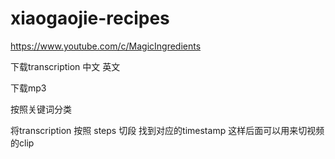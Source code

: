 # xiaogaojie-recipes
https://www.youtube.com/c/MagicIngredients


下载transcription 中文 英文

下载mp3

按照关键词分类

将transcription 按照 steps 切段 找到对应的timestamp  这样后面可以用来切视频的clip



